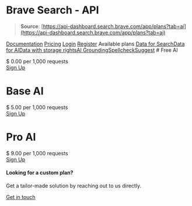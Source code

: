 # Brave Search - API

> **Source**: [https://api-dashboard.search.brave.com/app/plans?tab=ai](https://api-dashboard.search.brave.com/app/plans?tab=ai)


[](https://api-dashboard.search.brave.com/app/dashboard)  [](https://api-dashboard.search.brave.com/app/dashboard)  [Documentation](https://api-dashboard.search.brave.com/app/documentation) [Pricing](https://api-dashboard.search.brave.com/app/plans)    [Login](https://api-dashboard.search.brave.com/login) [Register](https://api-dashboard.search.brave.com/register) Available plans  [Data for Search](https://api-dashboard.search.brave.com?tab=normal)[Data for AI](https://api-dashboard.search.brave.com?tab=ai)[Data with storage rights](https://api-dashboard.search.brave.com?tab=storage)[AI Grounding](https://api-dashboard.search.brave.com?tab=grounding)[Spellcheck](https://api-dashboard.search.brave.com?tab=spellcheck)[Suggest](https://api-dashboard.search.brave.com?tab=suggest) # Free AI

 $ 0.00 per 1,000 requests    
 [Sign Up](https://api-dashboard.search.brave.com/register) 
# Base AI

 $ 5.00 per 1,000 requests    
 [Sign Up](https://api-dashboard.search.brave.com/register) 
# Pro AI

 $ 9.00 per 1,000 requests    
 [Sign Up](https://api-dashboard.search.brave.com/register) 
  #### Looking for a custom plan?

 Get a tailor-made solution by reaching out to us directly.

 [Get in touch](mailto:searchapi-support@brave.com) 